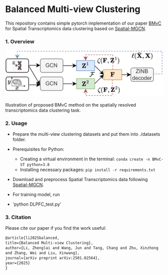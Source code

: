 # Balanced Multi-view Clustering

This repository contains simple pytorch implementation of our paper [BMvC](https://arxiv.org/abs/2501.02564) for Spatial Transcriptomics data clustering based on [Spatial-MGCN](https://github.com/cs-wangbo/Spatial-MGCN).

### 1. Overview

<p align="center">
    <img src="assest/st_flow.jpg"/> <br />
</p>

Illustration of proposed BMvC method on the spatially resolved transcriptomics data clustering task. <br>

### 2. Usage
+ Prepare the multi-view clustering datasets and put them into ./datasets folder.

+ Prerequisites for Python:
    - Creating a virtual environment in the terminal: `conda create -n BMvC-ST python=3.8`
    - Installing necessary packages: `pip install -r requirements.txt `

+ Download and preprocess Spatial Transcriptomics data following [Spatial-MGCN](https://github.com/cs-wangbo/Spatial-MGCN).

+ For training model, run

- 'python DLPFC_test.py'

### 3. Citation

Please cite our paper if you find the work useful:

    @article{li2025balanced,
    title={Balanced Multi-view Clustering},
    author={Li, Zhenglai and Wang, Jun and Tang, Chang and Zhu, Xinzhong and Zhang, Wei and Liu, Xinwang},
    journal={arXiv preprint arXiv:2501.02564},
    year={2025}
    }

